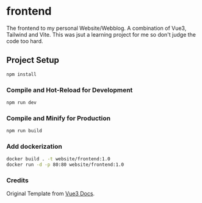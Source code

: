# frontend

The frontend to my personal Website/Webblog. A combination of Vue3, Tailwind and Vite. This was jsut a learning project for me so don't judge the code too hard.


## Project Setup

```sh
npm install
```

### Compile and Hot-Reload for Development

```sh
npm run dev
```

### Compile and Minify for Production

```sh
npm run build
```
### Add dockerization
```sh
docker build . -t website/frontend:1.0
docker run -d -p 80:80 website/frontend:1.0
```

### Credits
Original Template from [Vue3 Docs](https://vuejs.org/guide/quick-start.html).